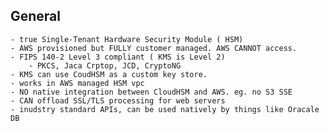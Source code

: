 ## General
    - true Single-Tenant Hardware Security Module ( HSM)
    - AWS provisioned but FULLY customer managed. AWS CANNOT access.
    - FIPS 140-2 Level 3 compliant ( KMS is Level 2)
        - PKCS, Jaca Crptop, JCD, CryptoNG
    - KMS can use CoudHSM as a custom key store.
    - works in AWS managed HSM vpc
    - NO native integration between CloudHSM and AWS. eg. no S3 SSE
    - CAN offload SSL/TLS processing for web servers
    - inudstry standard APIs, can be used natively by things like Oracale DB
